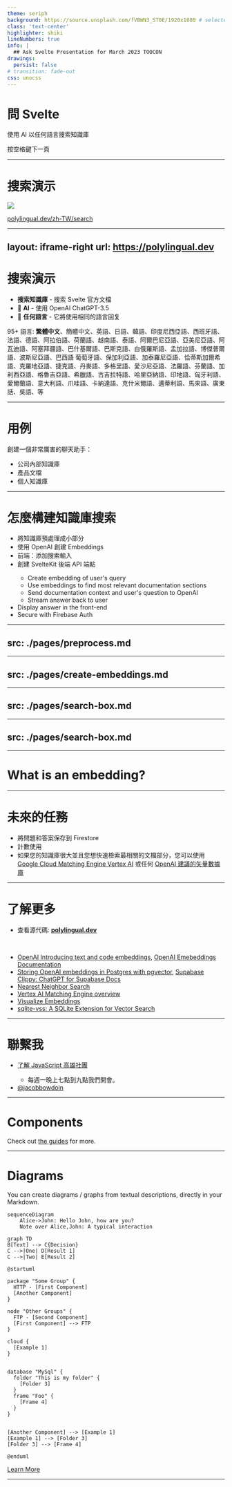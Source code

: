 ```yaml
---
theme: seriph
background: https://source.unsplash.com/fVBWN3_ST0E/1920x1080 # selected from a curated Unsplash collection by Anthony https://unsplash.com/collections/94734566/slidev
class: 'text-center'
highlighter: shiki
lineNumbers: true
info: |
  ## Ask Svelte Presentation for March 2023 TOOCON
drawings:
  persist: false
# transition: fade-out
css: unocss
---
```


# 問 Svelte

使用 AI 以任何語言搜索知識庫

<div class="pt-12">
  <span @click="$slidev.nav.next" class="px-2 py-1 rounded cursor-pointer" hover="bg-white bg-opacity-10">
    按空格鍵下一頁
    <!-- Press Space for next page  -->
    <carbon:arrow-right class="inline"/>
  </span>
</div>

<div class="abs-br m-6 flex gap-2">
  <a href="https://github.com/jacob-8/ask-svelte-presentation" target="_blank" title="GitHub"
    class="text-xl slidev-icon-btn opacity-50 !border-none !hover:text-white">
    <carbon-logo-github />
  </a>
</div>

<!--
了解我如何使用 OpenAI 和 SvelteKit 為 Svelte 文檔站點構建類似 ChatGPT 的多語言對話搜索。
了解我如何使用 Firebase Auth 保護我的 API，並獲得一些關於如何使用 Firebase 為您自己或您的公司創建多語言搜索工具的想法。
-->

---

# 搜索演示

<img m="y-10" border="rounded" src="/favorite-zh.png">

[polylingual.dev/zh-TW/search](https://polylingual.dev/zh-TW/search)

---
layout: iframe-right
url: https://polylingual.dev
---

# 搜索演示 <!-- Search Demo -->

- <logos-svelte-icon /> **搜索知識庫** - 搜索 Svelte 官方文檔  <!-- **Search Knowledge Base** - Search Svelte Official Documentation -->
- 🤖 **AI** - 使用 OpenAI ChatGPT-3.5 <!-- **AI** - Use OpenAI ChatGPT-3.5  -->
- 🤹 **任何語言** - 它將使用相同的語言回复 <!-- **Any Language** - It will reply using the same language of the question -->
<!-- - 📖 -->

95+ 語言: <span class="text-blue">**繁體中文**</span>、簡體中文、英語、日語、韓語、印度尼西亞語、西班牙語、法語、德語、阿拉伯語、荷蘭語、越南語、泰語、阿爾巴尼亞語、亞美尼亞語、阿瓦迪語、阿塞拜疆語、巴什基爾語、巴斯克語、白俄羅斯語、孟加拉語、博傑普爾語、波斯尼亞語、巴西語 葡萄牙語、保加利亞語、加泰羅尼亞語、恰蒂斯加爾希語、克羅地亞語、捷克語、丹麥語、多格里語、愛沙尼亞語、法羅語、芬蘭語、加利西亞語、格魯吉亞語、希臘語、古吉拉特語、哈里亞納語、印地語、匈牙利語、愛爾蘭語、意大利語、爪哇語、卡納達語、克什米爾語、邁蒂利語、馬來語、廣東話、吳語、等

<!-- Source: https://seo.ai/blog/how-many-languages-does-chatgpt-support -->

---

# 用例 <!-- Use Cases -->

創建一個非常厲害的聊天助手： <!-- Create a highly proficient chat assistant for your: -->

- 公司內部知識庫 <!-- company internal knowledge base -->
- 產品文檔 <!-- product documentation -->
- 個人知識庫 <!-- personal knowledge base -->

---

# 怎麼構建知識庫搜索

- <clarity-process-on-vm-line inline /> 將知識庫預處理成小部分 <!-- Preprocess knowledge base into small sections -->
- <carbon-3d-print-mesh /> 使用 OpenAI 創建 Embeddings <!-- Create embeddings using OpenAI -->
- <carbon-search /> 前端：添加搜索輸入 <!-- Add a search box to the front end -->
- <carbon-bare-metal-server /> 創建 SvelteKit 後端 API 端點 <!-- Create SvelteKit back-end API endpoint  -->
  - <carbon-3d-print-mesh /> Create embedding of user's query
  - <fluent-mdl2-documentation /> Use embeddings to find most relevant documentation sections
  - <carbon-chat /> Send documentation context and user's question to OpenAI
  - <fluent-stream-output-20-regular /> Stream answer back to user
- <mdi-message-text-fast-outline /> Display answer in the front-end
- <logos-firebase/> Secure with Firebase Auth
  <!-- - Create a Firebase Project
  - Add multilingual Firebase Auth to a SvelteKit web app using SvelteFireTS -->

---
src: ./pages/preprocess.md
---

---
src: ./pages/create-embeddings.md
---

---
src: ./pages/search-box.md
---

---
src: ./pages/search-box.md
---

---

# What is an embedding?

---

# 未來的任務

- <logos-firebase/> 將問題和答案保存到 Firestore
- 計數使用
- 如果您的知識庫很大並且您想快速檢索最相關的文檔部分，您可以使用 [Google Cloud Matching Engine Vertex AI](https://cloud.google.com/blog/topics/developers-practitioners/find-anything-blazingly-fast-googles-vector-search-technology) 或任何 [OpenAI 建議的矢量數據庫](https://platform.openai.com/docs/guides/embeddings/how-can-i-retrieve-k-nearest-embedding-vectors-quickly)

<!-- This will allow users to view their history and you can provide cached answers to nearly identical questions. -->

---

# 了解更多

- <carbon-logo-github /> 查看源代碼: [**polylingual.dev**](https://github.com/jacob-8/polylingual.dev)
<br />

- [OpenAI Introducing text and code embeddings](https://openai.com/blog/introducing-text-and-code-embeddings/), [OpenAI Emebeddings Documentation](https://platform.openai.com/docs/guides/embeddings/what-are-embeddings)
- [Storing OpenAI embeddings in Postgres with pgvector](https://supabase.com/blog/openai-embeddings-postgres-vector), [Supabase Clippy: ChatGPT for Supabase Docs](https://supabase.com/blog/chatgpt-supabase-docs)
- [Nearest Neighbor Search](https://towardsdatascience.com/using-approximate-nearest-neighbor-search-in-real-world-applications-a75c351445d)
- [Vertex AI Matching Engine overview](https://cloud.google.com/vertex-ai/docs/matching-engine/overview)
- [Visualize Embeddings](https://nnext.ai/wiki/Visualizing-ChatGPT-embeddings-2ecbf1423280479fa6f303c3343a49a1)
- [sqlite-vss: A SQLite Extension for Vector Search](https://observablehq.com/@asg017/introducing-sqlite-vss)

---

# 聯繫我

- <logos-facebook/> [了解 JavaScript 高雄社團](https://www.facebook.com/groups/liaojiejavascript)
  - 每週一晚上七點到九點我們開會。
- <logos-twitter/> [@jacobbowdoin](https://twitter.com/jacobbowdoin)

<!-- [Showcases](https://sli.dev/showcases.html) -->

---

# Components

<!-- ./components/Counter.vue -->
<Counter :count="10" m="t-4" />

Check out [the guides](https://sli.dev/builtin/components.html) for more.

<!--
Presenter note with **bold**, *italic*, and ~~striked~~ text.

Also, HTML elements are valid:
<div class="flex w-full">
  <span style="flex-grow: 1;">Left content</span>
  <span>Right content</span>
</div>
-->

---

# Diagrams

You can create diagrams / graphs from textual descriptions, directly in your Markdown.

<div class="grid grid-cols-3 gap-10 pt-4 -mb-6">

```mermaid {scale: 0.5}
sequenceDiagram
    Alice->John: Hello John, how are you?
    Note over Alice,John: A typical interaction
```

```mermaid {theme: 'neutral', scale: 0.8}
graph TD
B[Text] --> C{Decision}
C -->|One| D[Result 1]
C -->|Two| E[Result 2]
```

```plantuml {scale: 0.7}
@startuml

package "Some Group" {
  HTTP - [First Component]
  [Another Component]
}

node "Other Groups" {
  FTP - [Second Component]
  [First Component] --> FTP
}

cloud {
  [Example 1]
}


database "MySql" {
  folder "This is my folder" {
    [Folder 3]
  }
  frame "Foo" {
    [Frame 4]
  }
}


[Another Component] --> [Example 1]
[Example 1] --> [Folder 3]
[Folder 3] --> [Frame 4]

@enduml
```

</div>

[Learn More](https://sli.dev/guide/syntax.html#diagrams)

---
